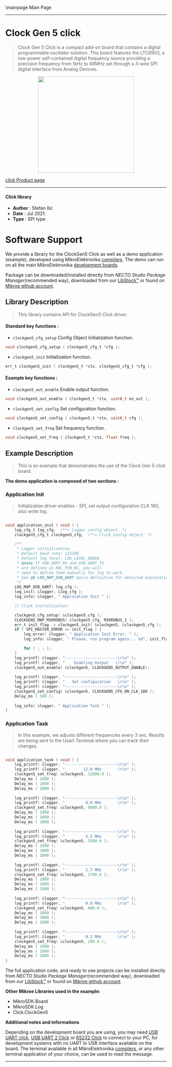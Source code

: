 \mainpage Main Page

---
# Clock Gen 5 click

> Clock Gen 5 Click is a compact add-on board that contains a digital programmable oscillator solution. This board features the LTC6903, a low-power self-contained digital frequency source providing a precision frequency from 1kHz to 68MHz set through a 3-wire SPI digital interface from Analog Devices. 

<p align="center">
  <img src="https://download.mikroe.com/images/click_for_ide/clockgen5_click.png" height=300px>
</p>

[click Product page](https://www.mikroe.com/clock-gen-5-click)

---


#### Click library

- **Author**        : Stefan Ilic
- **Date**          : Jul 2021.
- **Type**          : SPI type


# Software Support

We provide a library for the ClockGen5 Click
as well as a demo application (example), developed using MikroElektronika
[compilers](https://www.mikroe.com/necto-studio).
The demo can run on all the main MikroElektronika [development boards](https://www.mikroe.com/development-boards).

Package can be downloaded/installed directly from *NECTO Studio Package Manager*(recommended way), downloaded from our [LibStock&trade;](https://libstock.mikroe.com) or found on [Mikroe github account](https://github.com/MikroElektronika/mikrosdk_click_v2/tree/master/clicks).

## Library Description

> This library contains API for ClockGen5 Click driver.

#### Standard key functions :

- `clockgen5_cfg_setup` Config Object Initialization function.
```c
void clockgen5_cfg_setup ( clockgen5_cfg_t *cfg );
```

- `clockgen5_init` Initialization function.
```c
err_t clockgen5_init ( clockgen5_t *ctx, clockgen5_cfg_t *cfg );
```

#### Example key functions :

- `clockgen5_out_enable` Enable output function.
```c
void clockgen5_out_enable ( clockgen5_t *ctx, uint8_t en_out );
```

- `clockgen5_set_config` Set configuration function.
```c
void clockgen5_set_config ( clockgen5_t *ctx, uint8_t cfg );
```

- `clockgen5_set_freq` Set frequency function.
```c
void clockgen5_set_freq ( clockgen5_t *ctx, float freq );
```

## Example Description

> This is an example that demonstrates the use of the Clock Gen 5 click board.

**The demo application is composed of two sections :**

### Application Init

> Initialization driver enables - SPI, set output configuration CLK 180, also write log.

```c

void application_init ( void ) {
    log_cfg_t log_cfg;  /**< Logger config object. */
    clockgen5_cfg_t clockgen5_cfg;  /**< Click config object. */

    /** 
     * Logger initialization.
     * Default baud rate: 115200
     * Default log level: LOG_LEVEL_DEBUG
     * @note If USB_UART_RX and USB_UART_TX 
     * are defined as HAL_PIN_NC, you will 
     * need to define them manually for log to work. 
     * See @b LOG_MAP_USB_UART macro definition for detailed explanation.
     */
    LOG_MAP_USB_UART( log_cfg );
    log_init( &logger, &log_cfg );
    log_info( &logger, " Application Init " );

    // Click initialization.

    clockgen5_cfg_setup( &clockgen5_cfg );
    CLOCKGEN5_MAP_MIKROBUS( clockgen5_cfg, MIKROBUS_1 );
    err_t init_flag  = clockgen5_init( &clockgen5, &clockgen5_cfg );
    if ( SPI_MASTER_ERROR == init_flag ) {
        log_error( &logger, " Application Init Error. " );
        log_info( &logger, " Please, run program again... %d", init_flag );

        for ( ; ; );
    }
    log_printf( &logger, "-----------------------\r\n" );
    log_printf( &logger, "    Enabling Output   \r\n" );
    clockgen5_out_enable( &clockgen5, CLOCKGEN5_OUTPUT_ENABLE);
    
    log_printf( &logger, "-----------------------\r\n" );
    log_printf( &logger, "   Set configuration   \r\n" );
    log_printf( &logger, "-----------------------\r\n" );
    clockgen5_set_config( &clockgen5, CLOCKGEN5_CFG_ON_CLK_180 );
    Delay_ms ( 500 );
    
    log_info( &logger, " Application Task " );
}

```

### Application Task

> In this example, we adjusts different frequencies every 3 sec. Results are being sent to the Usart Terminal where you can track their changes.

```c

void application_task ( void ) {
    log_printf( &logger, "-----------------------\r\n" );
    log_printf( &logger, "        12.0 MHz       \r\n" );
    clockgen5_set_freq( &clockgen5, 12000.0 );
    Delay_ms ( 1000 );
    Delay_ms ( 1000 );
    Delay_ms ( 1000 );
    
    log_printf( &logger, "-----------------------\r\n" );
    log_printf( &logger, "         8.0 MHz       \r\n" );
    clockgen5_set_freq( &clockgen5, 8000.0 );
    Delay_ms ( 1000 );
    Delay_ms ( 1000 );
    Delay_ms ( 1000 );
    
    log_printf( &logger, "-----------------------\r\n" );
    log_printf( &logger, "         5.5 MHz       \r\n" );
    clockgen5_set_freq( &clockgen5, 5500.0 );
    Delay_ms ( 1000 );
    Delay_ms ( 1000 );
    Delay_ms ( 1000 );
    
    log_printf( &logger, "-----------------------\r\n" );
    log_printf( &logger, "         2.7 MHz       \r\n" );
    clockgen5_set_freq( &clockgen5, 2700.0 );
    Delay_ms ( 1000 );
    Delay_ms ( 1000 );
    Delay_ms ( 1000 );
    
    log_printf( &logger, "-----------------------\r\n" );
    log_printf( &logger, "         0.8 MHz       \r\n" );
    clockgen5_set_freq( &clockgen5, 800.0 );
    Delay_ms ( 1000 );
    Delay_ms ( 1000 );
    Delay_ms ( 1000 );
    
    log_printf( &logger, "-----------------------\r\n" );
    log_printf( &logger, "         0.2 MHz       \r\n" );
    clockgen5_set_freq( &clockgen5, 200.0 );
    Delay_ms ( 1000 );
    Delay_ms ( 1000 );
    Delay_ms ( 1000 );
}

```


The full application code, and ready to use projects can be installed directly from *NECTO Studio Package Manager*(recommended way), downloaded from our [LibStock&trade;](https://libstock.mikroe.com) or found on [Mikroe github account](https://github.com/MikroElektronika/mikrosdk_click_v2/tree/master/clicks).

**Other Mikroe Libraries used in the example:**

- MikroSDK.Board
- MikroSDK.Log
- Click.ClockGen5

**Additional notes and informations**

Depending on the development board you are using, you may need
[USB UART click](http://shop.mikroe.com/usb-uart-click),
[USB UART 2 Click](http://shop.mikroe.com/usb-uart-2-click) or
[RS232 Click](http://shop.mikroe.com/rs232-click) to connect to your PC, for
development systems with no UART to USB interface available on the board. The
terminal available in all MikroElektronika
[compilers](http://shop.mikroe.com/compilers), or any other terminal application
of your choice, can be used to read the message.

---
